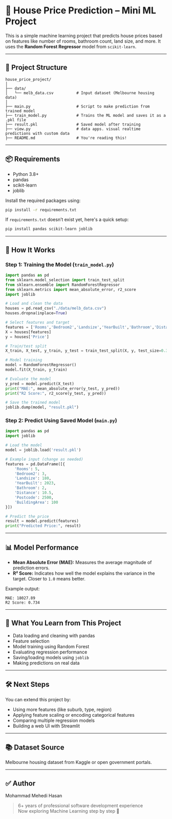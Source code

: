 
# 🏡 House Price Prediction – Mini ML Project

This is a simple machine learning project that predicts house prices based on features like number of rooms, bathroom count, land size, and more. It uses the **Random Forest Regressor** model from `scikit-learn`.

---

## 📁 Project Structure

```
house_price_project/
│
├── data/
│   └── melb_data.csv          # Input dataset (Melbourne housing data)
│
├── main.py                    # Script to make prediction from trained model
├── train_model.py             # Trains the ML model and saves it as a .pkl file
├── result.pkl                 # Saved model after training
├── view.py                    # data apps. visual realtime predictions with custom data
├── README.md                  # You're reading this!
```

---

## 📦 Requirements

- Python 3.8+
- pandas
- scikit-learn
- joblib

Install the required packages using:

```bash
pip install -r requirements.txt
```

If `requirements.txt` doesn’t exist yet, here's a quick setup:

```bash
pip install pandas scikit-learn joblib
```

---

## 🚀 How It Works

### Step 1: Training the Model (`train_model.py`)

```python
import pandas as pd
from sklearn.model_selection import train_test_split
from sklearn.ensemble import RandomForestRegressor
from sklearn.metrics import mean_absolute_error, r2_score
import joblib

# Load and clean the data
houses = pd.read_csv("./data/melb_data.csv")
houses.dropna(inplace=True)

# Select features and target
features = ['Rooms','Bedroom2','Landsize','YearBuilt','Bathroom','Distance','Postcode','BuildingArea']
X = houses[features]
y = houses['Price']

# Train/test split
X_train, X_test, y_train, y_test = train_test_split(X, y, test_size=0.33, random_state=1)

# Model training
model = RandomForestRegressor()
model.fit(X_train, y_train)

# Evaluate the model
y_pred = model.predict(X_test)
print("MAE:", mean_absolute_error(y_test, y_pred))
print("R2 Score:", r2_score(y_test, y_pred))

# Save the trained model
joblib.dump(model, "result.pkl")
```

### Step 2: Predict Using Saved Model (`main.py`)

```python
import pandas as pd
import joblib

# Load the model
model = joblib.load('result.pkl')

# Example input (change as needed)
features = pd.DataFrame([{
    'Rooms': 5,
    'Bedroom2': 3,
    'Landsize': 180,
    'YearBuilt': 2023,
    'Bathroom': 2,
    'Distance': 10.5,
    'Postcode': 2500,
    'BuildingArea': 100
}])

# Predict the price
result = model.predict(features)
print("Predicted Price:", result)
```

---

## 📊 Model Performance

- **Mean Absolute Error (MAE):** Measures the average magnitude of prediction errors.
- **R² Score:** Indicates how well the model explains the variance in the target. Closer to `1.0` means better.

Example output:

```
MAE: 18027.89
R2 Score: 0.734
```

---

## 🧠 What You Learn from This Project

- Data loading and cleaning with pandas
- Feature selection
- Model training using Random Forest
- Evaluating regression performance
- Saving/loading models using `joblib`
- Making predictions on real data

---

## 🛠️ Next Steps

You can extend this project by:
- Using more features (like suburb, type, region)
- Applying feature scaling or encoding categorical features
- Comparing multiple regression models
- Building a web UI with Streamlit

---

## 📚 Dataset Source

Melbourne housing dataset from Kaggle or open government portals.

---

## ✅ Author

Mohammad Mehedi Hasan  
> 6+ years of professional software development experience  
> Now exploring Machine Learning step by step 🚀
